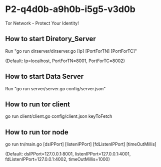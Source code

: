 # P2-q4d0b-a9h0b-i5g5-v3d0b
Tor Network - Protect Your Identity!

## How to start Diretory_Server
Run "go run dirserver/dirserver.go [Ip] [PortForTN] [PortForTC]"   

(Default: Ip=localhost, PortForTN=8001, PortForTC=8002)
   
## How to start Data Server
Run "go run server/server.go config/server.json"


## How to run tor client
go run client/client.go config/client.json keyToFetch

## How to run tor node
go run tn/main.go [dsIPPort] [listenIPPort] [fdListenIPPort] [timeOutMillis]

(Default: dsIPPort=127.0.0.1:8001, listenIPPort=127.0.0.1:4001, fdListenIPPort=127.0.0.1:4002, timeOutMillis=1000)
